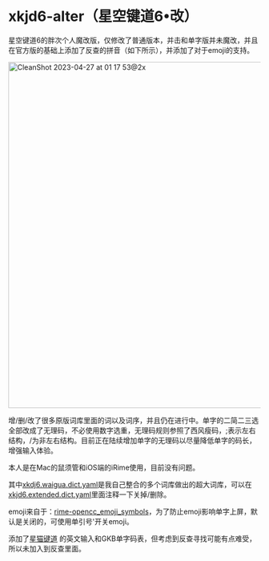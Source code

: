 # xkjd6-alter（星空键道6•改）

星空键道6的胖次个人魔改版，仅修改了普通版本，并击和单字版并未魔改，并且在官方版的基础上添加了反查的拼音（如下所示），并添加了对于emoji的支持。

<img width="691" alt="CleanShot 2023-04-27 at 01 17 53@2x" src="https://user-images.githubusercontent.com/35480800/234622465-a25039ea-ef57-4c60-85d9-2d54ec208f0b.png">

增/删/改了很多原版词库里面的词以及词序，并且仍在进行中。单字的二简二三选全部改成了无理码，不必使用数字选重，无理码规则参照了西风瘦码，;表示左右结构，/为非左右结构。目前正在陆续增加单字的无理码以尽量降低单字的码长，增强输入体验。

本人是在Mac的鼠须管和iOS端的iRime使用，目前没有问题。

其中[xkdj6.waigua.dict.yaml](https://github.com/flappybriefs/xkjd6-alter/blob/main/xkjd6.waigua.dict.yaml)是我自己整合的多个词库做出的超大词库，可以在[xkjd6.extended.dict.yaml](https://github.com/flappybriefs/xkjd6-alter/blob/main/xkjd6.extended.dict.yaml)里面注释一下关掉/删除。

emoji来自于：[rime-opencc_emoji_symbols](https://github.com/rtransformation/rime-opencc_emoji_symbols)，为了防止emoji影响单字上屏，默认是关闭的，可使用单引号'开关emoji。

添加了[星猫键道](https://github.com/wzxmer/xkjd6-rime/tree/main) 的英文输入和GKB单字码表，但考虑到反查寻找可能有点难受，所以未加入到反查里面。